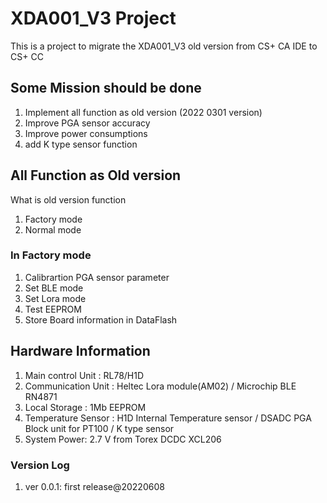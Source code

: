 # XDA001_V3 Project 
This is a project to migrate the XDA001_V3 old version from CS+ CA IDE to CS+ CC

## Some Mission should be done  

1. Implement all function as old version (2022 0301 version)
2. Improve PGA sensor accuracy
3. Improve power consumptions 
4. add K type sensor function

## All Function as Old version 
What is old version function
1. Factory mode 
2. Normal mode

### In Factory mode 
1. Calibrartion PGA sensor parameter 
2. Set BLE mode
3. Set Lora mode
4. Test EEPROM
5. Store Board information in DataFlash 

## Hardware Information
1. Main control Unit : RL78/H1D
2. Communication Unit : Heltec Lora module(AM02) / Microchip BLE RN4871
3. Local Storage : 1Mb  EEPROM
4. Temperature Sensor : H1D Internal Temperature sensor / DSADC PGA Block unit for PT100 / K type sensor
5. System Power: 2.7 V  from Torex DCDC XCL206

### Version Log
1. ver 0.0.1: first release@20220608 
